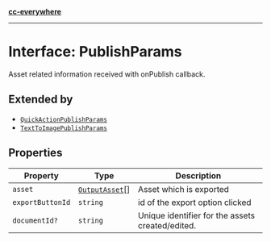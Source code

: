 [**cc-everywhere**](../../../../../index.md)

***

# Interface: PublishParams

Asset related information received with onPublish callback.

## Extended by

- [`QuickActionPublishParams`](../../publish-params-types/interfaces/quick-action-publish-params.md)
- [`TextToImagePublishParams`](../../publish-params-types/interfaces/text-to-image-publish-params.md)

## Properties

| Property | Type | Description |
| ------ | ------ | ------ |
| `asset` | [`OutputAsset`](../../asset-types/interfaces/output-asset.md)[] | Asset which is exported |
| `exportButtonId` | `string` | id of the export option clicked |
| `documentId?` | `string` | Unique identifier for the assets created/edited. |

